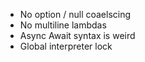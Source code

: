 - No option / null coaelscing
- No multiline lambdas
- Async Await syntax is weird
- Global interpreter lock